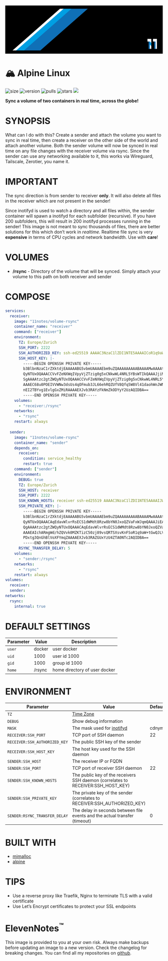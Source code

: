 ![Banner](https://github.com/11notes/defaults/blob/main/static/img/banner.png?raw=true)

# 🏔️ Alpine Linux
![size](https://img.shields.io/docker/image-size/11notes/volume-rsync/0.1.0?color=0eb305) ![version](https://img.shields.io/docker/v/11notes/volume-rsync/0.1.0?color=eb7a09) ![pulls](https://img.shields.io/docker/pulls/11notes/volume-rsync?color=2b75d6) ![stars](https://img.shields.io/docker/stars/11notes/volume-rsync?color=e6a50e) [<img src="https://img.shields.io/badge/github-11notes-blue?logo=github">](https://github.com/11notes)

**Sync a volume of two containers in real time, across the globe!**

# SYNOPSIS
What can I do with this? Create a sender and attach the volume you want to sync in real time, then create a receiver on the other side of the world and attach another volume. Both the sender volume will now be synced in real time on any file changes with the receiver volume via rsync. Since the sender can use any networking available to it, this works via Wireguard, Tailscale, Zerotier, you name it.

# IMPORTANT
The sync direction is from sender to receiver **only**. It will also delete all files in the receiver which are not present in the sender!

Since inotifyd is used to watch a directory and all files within, the sender container will spawn a inotifyd for each subfolder (recursive). If you have 200 subfolders, this will result in 200 inotifyd processes running in the sender! This image is not meant to sync thousands of files, there are better solutions for this which don’t work in *realtime*. Realtime file sync is very **expensive** in terms of CPU cycles and network bandwidth. Use with **care**!

# VOLUMES
* **/rsync** - Directory of the volume that will be synced. Simply attach your volume to this path on both receiver and sender

# COMPOSE
```yaml
services:
  receiver:
    image: "11notes/volume-rsync"
    container_name: "receiver"
    command: ["receiver"]
    environment:
      TZ: Europe/Zurich
      SSH_PORT: 2222
      SSH_AUTHORIZED_KEY: ssh-ed25519 AAAAC3NzaC1lZDI1NTE5AAAAICoR1q9aW+tGwQJLV1Yx23xHPDxtg3QnGhBlVoXFYmqZ
      SSH_HOST_KEY: |-
        -----BEGIN OPENSSH PRIVATE KEY-----
        b3BlbnNzaC1rZXktdjEAAAAABG5vbmUAAAAEbm9uZQAAAAAAAAABAAAAMwAAAAtzc2gtZW
        QyNTUxOQAAACCVvFZeNXWqIVpyVjZTzig0g5xCNkwWL4NRL5YBsWTIkQAAAJjiM55K4jOe
        SgAAAAtzc2gtZWQyNTUxOQAAACCVvFZeNXWqIVpyVjZTzig0g5xCNkwWL4NRL5YBsWTIkQ
        AAAEC68u0POEIVVWNw3dsUs4qOFmub3JL66ehRQZUfV8Qfq5W8Vl41daohWnJWNlPOKDSD
        nEI2TBYvg1EvlgGxZMiRAAAAEXJvb3RAYzFkNmZkODYyY2UzAQIDBA==
        -----END OPENSSH PRIVATE KEY-----
    volumes:
      - "receiver:/rsync"
    networks:
      - "rsync"
    restart: always

  sender:
    image: "11notes/volume-rsync"
    container_name: "sender"
    depends_on:
      receiver:
        condition: service_healthy
        restart: true
    command: ["sender"]
    environment:
      DEBUG: true
      TZ: Europe/Zurich
      SSH_HOST: receiver
      SSH_PORT: 2222
      SSH_KNOWN_HOSTS: receiver ssh-ed25519 AAAAC3NzaC1lZDI1NTE5AAAAIJW8Vl41daohWnJWNlPOKDSDnEI2TBYvg1EvlgGxZMiR
      SSH_PRIVATE_KEY: |-
        -----BEGIN OPENSSH PRIVATE KEY-----
        b3BlbnNzaC1rZXktdjEAAAAABG5vbmUAAAAEbm9uZQAAAAAAAAABAAAAMwAAAAtzc2gtZW
        QyNTUxOQAAACAqEdavWlvrRsECS1dWMdt8Rzw8bYN0JxoQZVaFxWJqmQAAAJiEAwhChAMI
        QgAAAAtzc2gtZWQyNTUxOQAAACAqEdavWlvrRsECS1dWMdt8Rzw8bYN0JxoQZVaFxWJqmQ
        AAAEAIchARmgWd/hZQVvk0MZKTizC50zj89vsQRTSXsvKnFSoR1q9aW+tGwQJLV1Yx23xH
        PDxtg3QnGhBlVoXFYmqZAAAAEXJvb3RAZGUxYzU4ZTA0NTc2AQIDBA==
        -----END OPENSSH PRIVATE KEY-----
      RSYNC_TRANSFER_DELAY: 5
    volumes:
      - "sender:/rsync"
    networks:
      - "rsync"
    restart: always
volumes:
  receiver:
  sender:
networks:
  rsync:
    internal: true
```

# DEFAULT SETTINGS
| Parameter | Value | Description |
| --- | --- | --- |
| `user` | docker | user docker |
| `uid` | 1000 | user id 1000 |
| `gid` | 1000 | group id 1000 |
| `home` | /rsync | home directory of user docker |

# ENVIRONMENT
| Parameter | Value | Default |
| --- | --- | --- |
| `TZ` | [Time Zone](https://en.wikipedia.org/wiki/List_of_tz_database_time_zones) | |
| `DEBUG` | Show debug information | |
| `MASK` | The mask used for [inotifyd](inotifydhttps://wiki.alpinelinux.org/wiki/Inotifyd) | cdnym |
| `RECEIVER:SSH_PORT` | TCP port of SSH daemon | 22 |
| `RECEIVER:SSH_AUTHORIZED_KEY` | The public SSH key of the sender |  |
| `RECEIVER:SSH_HOST_KEY` | The host key used for the SSH daemon |  |
| `SENDER:SSH_HOST` | The receiver IP or FQDN |  |
| `SENDER:SSH_PORT` | TCP port of receiver SSH daemon | 22 |
| `SENDER:SSH_KNOWN_HOSTS` | The public key of the receivers SSH daemon (correlates to RECEIVER:SSH_HOST_KEY) |  |
| `SENDER:SSH_PRIVATE_KEY` | The private key of the sender (correlates to RECEIVER:SSH_AUTHORIZED_KEY) |  |
| `SENDER:RSYNC_TRANSFER_DELAY` | The delay in seconds between file events and the actual transfer (timeout) | 0 |

# BUILT WITH
* [mimalloc](https://github.com/microsoft/mimalloc)
* [alpine](https://alpinelinux.org)

# TIPS
* Use a reverse proxy like Traefik, Nginx to terminate TLS with a valid certificate
* Use Let’s Encrypt certificates to protect your SSL endpoints

# ElevenNotes<sup>™️</sup>
This image is provided to you at your own risk. Always make backups before updating an image to a new version. Check the changelog for breaking changes. You can find all my repositories on [github](https://github.com/11notes).
    